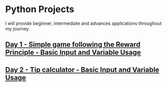 # Python Projects

I will provide beginner, intermediate and advances applications throughout my journey.


## [Day 1 - Simple game following the Reward Principle - Basic Input and Variable Usage](https://github.com/gabrieledore/Python/blob/master/Day1.py) 
## [Day 2 - Tip calculator - Basic Input and Variable Usage](https://github.com/gabrieledore/Python/blob/master/Day2.py) 